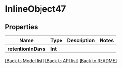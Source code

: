 # InlineObject47

## Properties
Name | Type | Description | Notes
------------ | ------------- | ------------- | -------------
**retentionInDays** | **Int** |  | 

[[Back to Model list]](../README.md#documentation-for-models) [[Back to API list]](../README.md#documentation-for-api-endpoints) [[Back to README]](../README.md)


